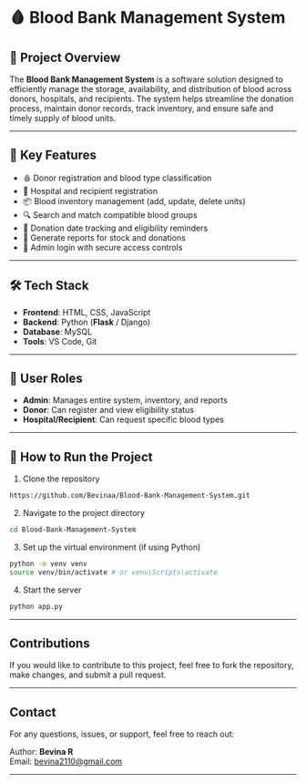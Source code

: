 # 🩸 Blood Bank Management System

## 📌 Project Overview
The **Blood Bank Management System** is a software solution designed to efficiently manage the storage, availability, and distribution of blood across donors, hospitals, and recipients. The system helps streamline the donation process, maintain donor records, track inventory, and ensure safe and timely supply of blood units.

---

## 🧠 Key Features

- 🩸 Donor registration and blood type classification  
- 🏥 Hospital and recipient registration  
- 📦 Blood inventory management (add, update, delete units)  
- 🔍 Search and match compatible blood groups  
- 📆 Donation date tracking and eligibility reminders  
- 📄 Generate reports for stock and donations  
- 🔐 Admin login with secure access controls

---

## 🛠️ Tech Stack

- **Frontend**: HTML, CSS, JavaScript
- **Backend**: Python (**Flask** / Django)
- **Database**: MySQL
- **Tools**: VS Code, Git

---

## 👤 User Roles

- **Admin**: Manages entire system, inventory, and reports  
- **Donor**: Can register and view eligibility status  
- **Hospital/Recipient**: Can request specific blood types

---

## 🔗 How to Run the Project

1. Clone the repository  

```bash
https://github.com/Bevinaa/Blood-Bank-Management-System.git
```

2. Navigate to the project directory

```bash
cd Blood-Bank-Management-System
```

3. Set up the virtual environment (if using Python)

```bash
python -m venv venv
source venv/bin/activate # or venv\Scripts\activate
```

4. Start the server

```bash  
python app.py
```

---

## **Contributions**

If you would like to contribute to this project, feel free to fork the repository, make changes, and submit a pull request. 

---

## **Contact**

For any questions, issues, or support, feel free to reach out:

Author: **Bevina R**  
Email: [bevina2110@gmail.com](mailto:bevina2110@gmail.com)

---
